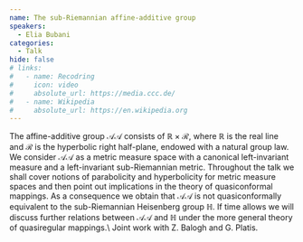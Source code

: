 ```yaml
---
name: The sub-Riemannian affine-additive group
speakers:
  - Elia Bubani
categories:
  - Talk
hide: false
# links:
#   - name: Recodring
#     icon: video
#     absolute_url: https://media.ccc.de/
#   - name: Wikipedia
#     absolute_url: https://en.wikipedia.org
---
```


The affine-additive group $\mathcal{AA}$ consists of $\mathbb{R}\times\mathcal{R}$, where $\mathbb{R}$ is the real line and $\mathcal{R}$ is the hyperbolic right half-plane, endowed with a natural group law. We consider $\mathcal{AA}$ as a metric measure space with a canonical left-invariant measure and a left-invariant sub-Riemannian metric. Throughout the talk we shall cover notions of parabolicity and hyperbolicity for metric measure spaces and then point out implications in the theory of quasiconformal mappings. As a consequence we obtain that $\mathcal{AA}$ is not quasiconformally equivalent to the sub-Riemannian Heisenberg group $\mathbb{H}$. If time allows we will discuss further relations between $\mathcal{AA}$ and $\mathbb{H}$ under the more general theory of quasiregular mappings.\\
Joint work with Z. Balogh and G. Platis.